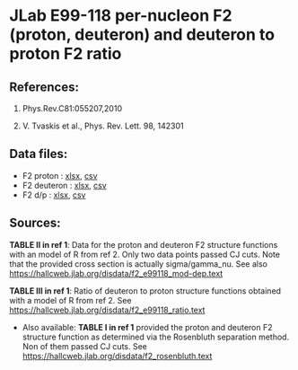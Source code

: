 # JLab E99-118 per-nucleon F2 (proton,  deuteron) and deuteron to proton F2 ratio

## References: 

1. Phys.Rev.C81:055207,2010

2. V. Tvaskis et al., Phys. Rev. Lett. 98, 142301

## Data files: 
  * F2 proton     : [xlsx](../dataframe/10049.xlsx), [csv](../dataframe/csv/10049.csv)   
  * F2 deuteron   : [xlsx](../dataframe/10079.xlsx), [csv](../dataframe/csv/10079.csv)   
  * F2 d/p        : [xlsx](../dataframe/10080.xlsx), [csv](../dataframe/csv/10080.csv)   


## Sources:
__TABLE II in ref 1__: Data for the proton and deuteron F2 structure functions with an model of R from ref 2. Only two data points passed CJ cuts. Note that the provided cross section is actually sigma/gamma_nu. See also https://hallcweb.jlab.org/disdata/f2_e99118_mod-dep.text


__TABLE III in ref 1__: Ratio of deuteron to proton structure functions obtained with a model of R from ref 2. See https://hallcweb.jlab.org/disdata/f2_e99118_ratio.text

* Also available: __TABLE I in ref 1__ provided the proton and deuteron F2 structure function as determined via the Rosenbluth separation method. Non of them passed CJ cuts. See https://hallcweb.jlab.org/disdata/f2_rosenbluth.text



